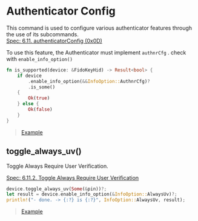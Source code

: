 # Authenticator Config

This command is used to configure various authenticator features through the use of its subcommands.<br>[Spec: 6.11. authenticatorConfig (0x0D)](https://fidoalliance.org/specs/fido-v2.1-ps-20210615/fido-client-to-authenticator-protocol-v2.1-ps-20210615.html#authenticatorConfig)



To use this feature, the Authenticator must implement `authnrCfg` . check with `enable_info_option()`

```rust
fn is_supported(device: &FidoKeyHid) -> Result<bool> {
    if device
        .enable_info_option(&&InfoOption::AuthnrCfg)?
        .is_some()
    {
        Ok(true)
    } else {
        Ok(false)
    }
}
```

>  [Example](https://github.com/gebogebogebo/ctap-hid-fido2/blob/0c3f73dbf77033bb05ccdabd864e46b981d2b675/examples/ctapcli/config.rs#L36-L45)



## toggle_always_uv()

Toggle Always Require User Verification.

[Spec: 6.11.2. Toggle Always Require User Verification](https://fidoalliance.org/specs/fido-v2.1-ps-20210615/fido-client-to-authenticator-protocol-v2.1-ps-20210615.html#toggle-alwaysUv)

```Rust
device.toggle_always_uv(Some(&pin))?;
let result = device.enable_info_option(&InfoOption::AlwaysUv)?;
println!("- done. -> {:?} is {:?}", InfoOption::AlwaysUv, result);
```

> [Example](https://github.com/gebogebogebo/ctap-hid-fido2/blob/0c3f73dbf77033bb05ccdabd864e46b981d2b675/examples/ctapcli/config.rs#L27-L29)



